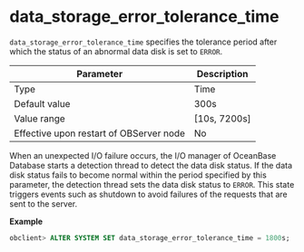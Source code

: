# data_storage_error_tolerance_time

`data_storage_error_tolerance_time` specifies the tolerance period after which the status of an abnormal data disk is set to `ERROR`.

| Parameter | Description |
|------------------|----------------|
| Type | Time |
| Default value | 300s |
| Value range | \[10s, 7200s\] |
| Effective upon restart of OBServer node | No |

When an unexpected I/O failure occurs, the I/O manager of OceanBase Database starts a detection thread to detect the data disk status. If the data disk status fails to become normal within the period specified by this parameter, the detection thread sets the data disk status to `ERROR`. This state triggers events such as shutdown to avoid failures of the requests that are sent to the server.

**Example**


```sql
obclient> ALTER SYSTEM SET data_storage_error_tolerance_time = 1800s;
```